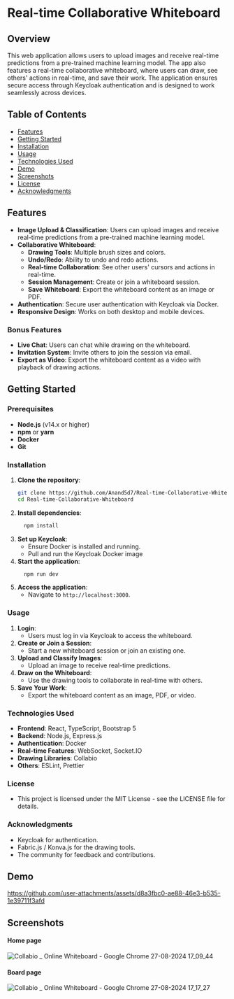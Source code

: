 # Real-time Collaborative Whiteboard 

## Overview
This web application allows users to upload images and receive real-time predictions from a pre-trained machine learning model. The app also features a real-time collaborative whiteboard, where users can draw, see others' actions in real-time, and save their work. The application ensures secure access through Keycloak authentication and is designed to work seamlessly across devices.

## Table of Contents
- [Features](#features)
- [Getting Started](#getting-started)
- [Installation](#installation)
- [Usage](#usage)
- [Technologies Used](#technologies-used)
- [Demo](#demo)
- [Screenshots](#screenshots)
- [License](#license)
- [Acknowledgments](#acknowledgments)

## Features
- **Image Upload & Classification**: Users can upload images and receive real-time predictions from a pre-trained machine learning model.
- **Collaborative Whiteboard**:
  - **Drawing Tools**: Multiple brush sizes and colors.
  - **Undo/Redo**: Ability to undo and redo actions.
  - **Real-time Collaboration**: See other users' cursors and actions in real-time.
  - **Session Management**: Create or join a whiteboard session.
  - **Save Whiteboard**: Export the whiteboard content as an image or PDF.
- **Authentication**: Secure user authentication with Keycloak via Docker.
- **Responsive Design**: Works on both desktop and mobile devices.

### Bonus Features
- **Live Chat**: Users can chat while drawing on the whiteboard.
- **Invitation System**: Invite others to join the session via email.
- **Export as Video**: Export the whiteboard content as a video with playback of drawing actions.

## Getting Started
### Prerequisites
- **Node.js** (v14.x or higher)
- **npm** or **yarn**
- **Docker**
- **Git**

### Installation
1. **Clone the repository**:
   ```bash
   git clone https://github.com/Anand5d7/Real-time-Collaborative-Whiteboard.git
   cd Real-time-Collaborative-Whiteboard
   ```
2. **Install dependencies**:
   ```bash
     npm install
   ```
3. **Set up Keycloak**:
   - Ensure Docker is installed and running.
   - Pull and run the Keycloak Docker image
4. **Start the application**:
   ```bash
     npm run dev
   ```
5. **Access the application**:
   - Navigate to `http://localhost:3000`.
### Usage
1. **Login**:
   - Users must log in via Keycloak to access the whiteboard.
2. **Create or Join a Session**:
   - Start a new whiteboard session or join an existing one.
3. **Upload and Classify Images**:
   - Upload an image to receive real-time predictions.
4. **Draw on the Whiteboard**:
   - Use the drawing tools to collaborate in real-time with others.
5. **Save Your Work**:
   - Export the whiteboard content as an image, PDF, or video.

### Technologies Used
  - **Frontend**: React, TypeScript, Bootstrap 5
  - **Backend**: Node.js, Express.js
  - **Authentication**: Docker
  - **Real-time Features**: WebSocket, Socket.IO
  - **Drawing Libraries**: Collabio
  - **Others**: ESLint, Prettier
### License
- This project is licensed under the MIT License - see the LICENSE file for details.

### Acknowledgments
- Keycloak for authentication.
- Fabric.js / Konva.js for the drawing tools.
- The community for feedback and contributions.
## Demo


https://github.com/user-attachments/assets/d8a3fbc0-ae88-46e3-b535-1e39711f3afd



## Screenshots

#### Home page
![Collabio _ Online Whiteboard - Google Chrome 27-08-2024 17_09_44](https://github.com/user-attachments/assets/794c8896-3a43-4074-81a1-a879a9d1e695)

#### Board page
![Collabio _ Online Whiteboard - Google Chrome 27-08-2024 17_17_27](https://github.com/user-attachments/assets/21b01168-bbb4-4ca8-8d0e-a856eb325e98)

